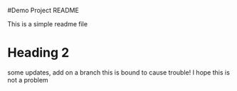 #Demo Project README

This is a simple readme file

# Heading 2

some updates, add on a branch
this is bound to cause trouble!
I hope this is not a problem